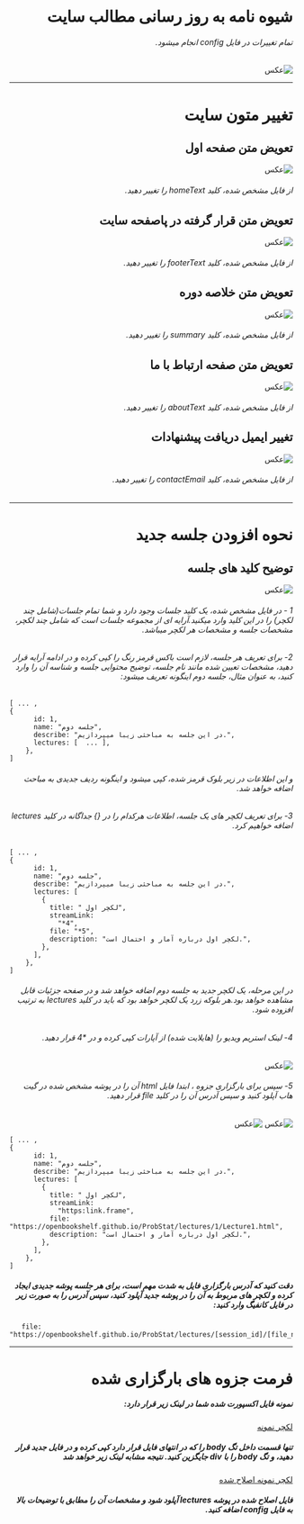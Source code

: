 <div dir="rtl">
  <h1>شیوه نامه به روز رسانی مطالب سایت</h1>
<h6>
تمام تغییرات در فایل config انجام میشود.
</h6>

![عکس  ](./img/config.png)

<hr/>
<h1>
تغییر متون سایت
</h1>


<h2>
تعویض متن صفحه اول
</h2>

![عکس  ](./img/home.png)

<h6>
از فایل مشخص شده، کلید homeText را تغییر دهید.
</h6>

<h2>
تعویض متن قرار گرفته در پاصفحه سایت</h2>

![عکس  ](./img/footer.png)

<h6>
از فایل مشخص شده، کلید footerText را تغییر دهید.
</h6>

<h2>
تعویض متن خلاصه دوره
</h2>

![عکس  ](./img/summary.png)

<h6>
از فایل مشخص شده، کلید summary را تغییر دهید.
</h6>

<h2>
تعویض متن صفحه ارتباط با ما
</h2>

![عکس  ](./img/contact.png)

<h6>
از فایل مشخص شده، کلید aboutText را تغییر دهید.
</h6>


<h2>
تغییر ایمیل دریافت پیشنهادات
</h2>

![عکس  ](./img/email.png)

<h6>
از فایل مشخص شده، کلید contactEmail را تغییر دهید.
</h6>

<hr>
<h1>نحوه افزودن جلسه جدید</h1>


<h2>
توضیح کلید های جلسه
</h2>

![عکس  ](./img/sessions.png)

<h6>
1 - در فایل مشخص شده، یک کلید جلسات وجود دارد و شما تمام جلسات(شامل چند لکچر) را در این کلید وارد میکنید.آرایه ای از مجموعه جلسات است که شامل چند لکچر، مشخصات جلسه و مشخصات هر لکچر میباشد.
</h6>


<h6>
2-
برای تعریف هر جلسه، لازم است  باکس قرمز رنگ را کپی کرده و در ادامه آرایه قرار دهید، مشخصات تعیین شده مانند نام جلسه، توضیح محتوایی جلسه و شناسه آن را وارد کنید، به عنوان مثال، جلسه دوم اینگونه تعریف میشود:
</h6>
<div dir="ltr">

```
[ ... ,
{
      id: 1,
      name: "جلسه دوم",
      describe: "در این جلسه به مباحثی زیبا میپردازیم.",
      lectures: [  ... ],
    },
]
```

</div>

<h6>
و این اطلاعات در زیر بلوک قرمز شده، کپی میشود و اینگونه ردیف جدیدی به مباحث اضافه خواهد شد.
</h6>

<h6>
3- برای تعریف لکچر های یک جلسه، اطلاعات هرکدام را در {} جداگانه در کلید lectures اضافه خواهیم کرد.
</h6>


<div dir="ltr">

```
[ ... ,
{
      id: 1,
      name: "جلسه دوم",
      describe: "در این جلسه به مباحثی زیبا میپردازیم.",
      lectures: [ 
        {
          title: " لکچر اول",
          streamLink:
            "*4",
          file: "*5",
          description: "لکچر اول درباره آمار و احتمال است.",
        },
      ],
    },
]
```

</div>
<h6>
در این مرحله، یک لکچر جدید به جلسه دوم اضافه خواهد شد و در صفحه جزئیات قابل مشاهده خواهد بود.هر بلوکه زرد یک لکچر خواهد بود که باید در کلید lectures به ترتیب افزوده شود.
</h6>

<h6>
4- لینک استریم ویدیو را (هایلایت شده) از آپارات کپی کرده و در *4 قرار دهید.
</h6>

![عکس  ](./img/aparat.png)



<h6>
5- سپس برای بارگزاری جزوه ، ابتدا فایل html آن را در پوشه مشخص شده در گیت هاب آپلود کنید و سپس آدرس آن را در کلید file قرار دهید.
</h6>

![عکس  ](./img/files-1.png)
![عکس  ](./img/files-2.png)



<div dir="ltr">

```
[ ... ,
{
      id: 1,
      name: "جلسه دوم",
      describe: "در این جلسه به مباحثی زیبا میپردازیم.",
      lectures: [ 
        {
          title: " لکچر اول",
          streamLink:
            "https:link.frame",
          file: "https://openbookshelf.github.io/ProbStat/lectures/1/Lecture1.html",
          description: "لکچر اول درباره آمار و احتمال است.",
        },
      ],
    },
]
```

</div>

<h5>
دقت کنید که آدرس بارگزاری فایل به شدت مهم است، برای هر جلسه پوشه جدیدی ایجاد کرده و لکچر های مربوط به آن را در پوشه جدید آپلود کنید، سپس آدرس را به صورت زیر در فایل کانفیگ وارد کنید:
</h5>

<div dir="ltr">

```
   file: "https://openbookshelf.github.io/ProbStat/lectures/[session_id]/[file_name].html",

```

</div>

<hr>

<h1>
فرمت جزوه های بارگزاری شده
</h2>

<h5>
نمونه فایل اکسپورت شده شما در لینک زیر قرار دارد:
</h5>

[لکچر نمونه](./img/2.2.Probability%20using%20combinations.html)

<h5>
تنها قسمت داخل تگ body را که در انتهای فایل قرار دارد کپی کرده و در فایل جدید قرار دهید، و تگ body  را با div جایگزین کنید.
نتیجه مشابه لینک زیر خواهد شد
</h5>

[لکچر نمونه اصلاح شده ](./img/2.2.Probability%20using%20combinations%20-%20Copy.html)

<h5>
فایل اصلاح شده در پوشه lectures آپلود شود و مشخصات آن را مطابق با توضیحات بالا به فایل config اضافه کنید.
</h5>

 </div>
